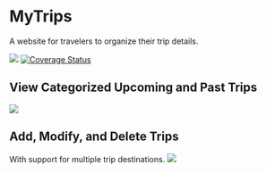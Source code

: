 # MyTrips
A website for travelers to organize their trip details.

![](https://travis-ci.org/jeshicawang/mytrips.svg?branch=master) [![Coverage Status](https://coveralls.io/repos/github/jeshicawang/mytrips/badge.svg?branch=issue-24)](https://coveralls.io/github/jeshicawang/mytrips?branch=issue-24)

## View Categorized Upcoming and Past Trips
![](http://g.recordit.co/r9MvqiVOHq.gif)

## Add, Modify, and Delete Trips
With support for multiple trip destinations.
![](http://g.recordit.co/jG4gfMgpj9.gif)
